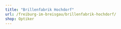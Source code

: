```yaml
---
title: "Brillenfabrik Hochdorf"
url: /freiburg-im-breisgau/brillenfabrik-hochdorf/
shop: Optiker
---
```

